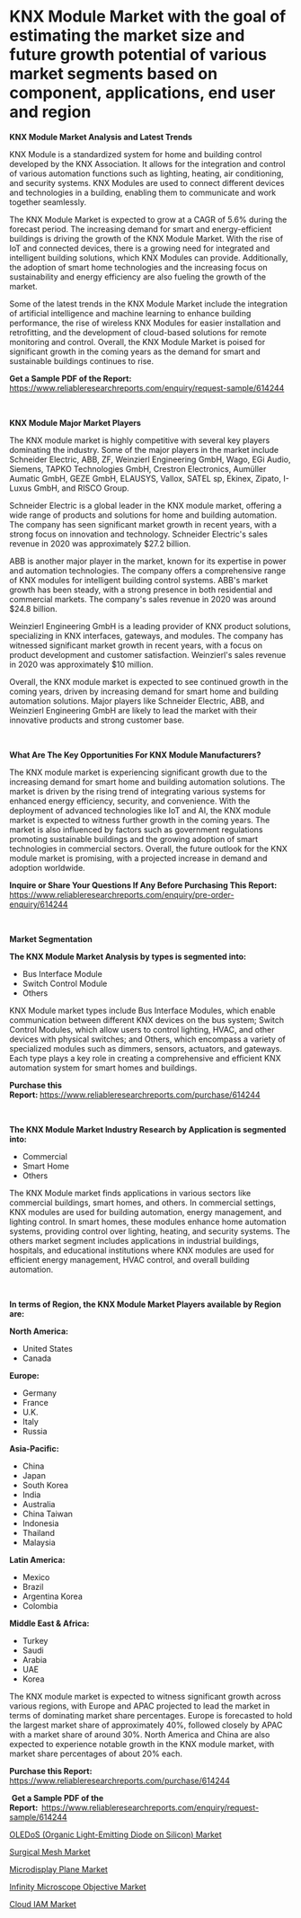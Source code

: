 <p><h1>KNX Module Market with the goal of estimating the market size and future growth potential of various market segments based on component, applications, end user and region</h1></p><p><strong>KNX Module Market Analysis and Latest Trends</strong></p>
<p><p>KNX Module is a standardized system for home and building control developed by the KNX Association. It allows for the integration and control of various automation functions such as lighting, heating, air conditioning, and security systems. KNX Modules are used to connect different devices and technologies in a building, enabling them to communicate and work together seamlessly.</p><p>The KNX Module Market is expected to grow at a CAGR of 5.6% during the forecast period. The increasing demand for smart and energy-efficient buildings is driving the growth of the KNX Module Market. With the rise of IoT and connected devices, there is a growing need for integrated and intelligent building solutions, which KNX Modules can provide. Additionally, the adoption of smart home technologies and the increasing focus on sustainability and energy efficiency are also fueling the growth of the market.</p><p>Some of the latest trends in the KNX Module Market include the integration of artificial intelligence and machine learning to enhance building performance, the rise of wireless KNX Modules for easier installation and retrofitting, and the development of cloud-based solutions for remote monitoring and control. Overall, the KNX Module Market is poised for significant growth in the coming years as the demand for smart and sustainable buildings continues to rise.</p></p>
<p><strong>Get a Sample PDF of the Report:&nbsp;</strong> <a href="https://www.reliableresearchreports.com/enquiry/request-sample/614244">https://www.reliableresearchreports.com/enquiry/request-sample/614244</a></p>
<p>&nbsp;</p>
<p><strong>KNX Module Major Market Players</strong></p>
<p><p>The KNX module market is highly competitive with several key players dominating the industry. Some of the major players in the market include Schneider Electric, ABB, ZF, Weinzierl Engineering GmbH, Wago, EGi Audio, Siemens, TAPKO Technologies GmbH, Crestron Electronics, Aumüller Aumatic GmbH, GEZE GmbH, ELAUSYS, Vallox, SATEL sp, Ekinex, Zipato, I-Luxus GmbH, and RISCO Group.</p><p>Schneider Electric is a global leader in the KNX module market, offering a wide range of products and solutions for home and building automation. The company has seen significant market growth in recent years, with a strong focus on innovation and technology. Schneider Electric's sales revenue in 2020 was approximately $27.2 billion.</p><p>ABB is another major player in the market, known for its expertise in power and automation technologies. The company offers a comprehensive range of KNX modules for intelligent building control systems. ABB's market growth has been steady, with a strong presence in both residential and commercial markets. The company's sales revenue in 2020 was around $24.8 billion.</p><p>Weinzierl Engineering GmbH is a leading provider of KNX product solutions, specializing in KNX interfaces, gateways, and modules. The company has witnessed significant market growth in recent years, with a focus on product development and customer satisfaction. Weinzierl's sales revenue in 2020 was approximately $10 million.</p><p>Overall, the KNX module market is expected to see continued growth in the coming years, driven by increasing demand for smart home and building automation solutions. Major players like Schneider Electric, ABB, and Weinzierl Engineering GmbH are likely to lead the market with their innovative products and strong customer base.</p></p>
<p>&nbsp;</p>
<p><strong>What Are The Key Opportunities For KNX Module Manufacturers?</strong></p>
<p><p>The KNX module market is experiencing significant growth due to the increasing demand for smart home and building automation solutions. The market is driven by the rising trend of integrating various systems for enhanced energy efficiency, security, and convenience. With the deployment of advanced technologies like IoT and AI, the KNX module market is expected to witness further growth in the coming years. The market is also influenced by factors such as government regulations promoting sustainable buildings and the growing adoption of smart technologies in commercial sectors. Overall, the future outlook for the KNX module market is promising, with a projected increase in demand and adoption worldwide.</p></p>
<p><strong>Inquire or Share Your Questions If Any Before Purchasing This Report:</strong> <a href="https://www.reliableresearchreports.com/enquiry/pre-order-enquiry/614244">https://www.reliableresearchreports.com/enquiry/pre-order-enquiry/614244</a></p>
<p>&nbsp;</p>
<p><strong>Market Segmentation</strong></p>
<p><strong>The KNX Module Market Analysis by types is segmented into:</strong></p>
<p><ul><li>Bus Interface Module</li><li>Switch Control Module</li><li>Others</li></ul></p>
<p><p>KNX Module market types include Bus Interface Modules, which enable communication between different KNX devices on the bus system; Switch Control Modules, which allow users to control lighting, HVAC, and other devices with physical switches; and Others, which encompass a variety of specialized modules such as dimmers, sensors, actuators, and gateways. Each type plays a key role in creating a comprehensive and efficient KNX automation system for smart homes and buildings.</p></p>
<p><strong>Purchase this Report:&nbsp;</strong><a href="https://www.reliableresearchreports.com/purchase/614244">https://www.reliableresearchreports.com/purchase/614244</a></p>
<p>&nbsp;</p>
<p><strong>The KNX Module Market Industry Research by Application is segmented into:</strong></p>
<p><ul><li>Commercial</li><li>Smart Home</li><li>Others</li></ul></p>
<p><p>The KNX Module market finds applications in various sectors like commercial buildings, smart homes, and others. In commercial settings, KNX modules are used for building automation, energy management, and lighting control. In smart homes, these modules enhance home automation systems, providing control over lighting, heating, and security systems. The others market segment includes applications in industrial buildings, hospitals, and educational institutions where KNX modules are used for efficient energy management, HVAC control, and overall building automation.</p></p>
<p>&nbsp;</p>
<p><strong>In terms of Region, the KNX Module Market Players available by Region are:</strong></p>
<p>
    <p> <strong> North America: </strong>
        <ul>
            <li>United States</li>
            <li>Canada</li>
        </ul>
        </p> 
    <p> <strong> Europe: </strong>
        <ul>
            <li>Germany</li>
            <li>France</li>
            <li>U.K.</li>
            <li>Italy</li>
            <li>Russia</li>
        </ul>
        </p> 
    <p> <strong> Asia-Pacific: </strong>
        <ul>
            <li>China</li>
            <li>Japan</li>
            <li>South Korea</li>
            <li>India</li>
            <li>Australia</li>
            <li>China Taiwan</li>
            <li>Indonesia</li>
            <li>Thailand</li>
            <li>Malaysia</li>
        </ul>
        </p> 
    <p> <strong> Latin America: </strong>
        <ul>
            <li>Mexico</li>
            <li>Brazil</li>
            <li>Argentina Korea</li>
            <li>Colombia</li>
        </ul>
        </p> 
    <p> <strong> Middle East & Africa: </strong>
        <ul>
            <li>Turkey</li>
            <li>Saudi</li>
            <li>Arabia</li>
            <li>UAE</li>
            <li>Korea</li>
        </ul>
    </p>
    </p>
<p><p>The KNX module market is expected to witness significant growth across various regions, with Europe and APAC projected to lead the market in terms of dominating market share percentages. Europe is forecasted to hold the largest market share of approximately 40%, followed closely by APAC with a market share of around 30%. North America and China are also expected to experience notable growth in the KNX module market, with market share percentages of about 20% each.</p></p>
<p><strong>Purchase this Report: </strong><a href="https://www.reliableresearchreports.com/purchase/614244">https://www.reliableresearchreports.com/purchase/614244</a></p>
<p>&nbsp;<strong>Get a Sample PDF of the Report:&nbsp;&nbsp;</strong><a href="https://www.reliableresearchreports.com/enquiry/request-sample/614244">https://www.reliableresearchreports.com/enquiry/request-sample/614244</a></p>
<p><strong></strong></p>
<p><p><a href="https://issuu.com/reportprime-2/docs/oledos-organic-light-emitting-diode-on-silicon-mar">OLEDoS (Organic Light-Emitting Diode on Silicon) Market</a></p><p><a href="https://medium.com/@boydsmitham726/surgical-mesh-market-research-report-its-history-and-forecast-2024-to-2031-f8022dc2ed04">Surgical Mesh Market</a></p><p><a href="https://issuu.com/reportprime-2/docs/microdisplay-plane-market-size-2030.pptx">Microdisplay Plane Market</a></p><p><a href="https://medium.com/@boydsmitham726/infinity-microscope-objective-market-comprehensive-assessment-by-type-application-and-geography-c33147ec750c">Infinity Microscope Objective Market</a></p><p><a href="https://medium.com/@vallieemard78/cloud-iam-market-insight-market-trends-growth-forecasted-from-2024-to-2031-9f6b857da44e">Cloud IAM Market</a></p></p>